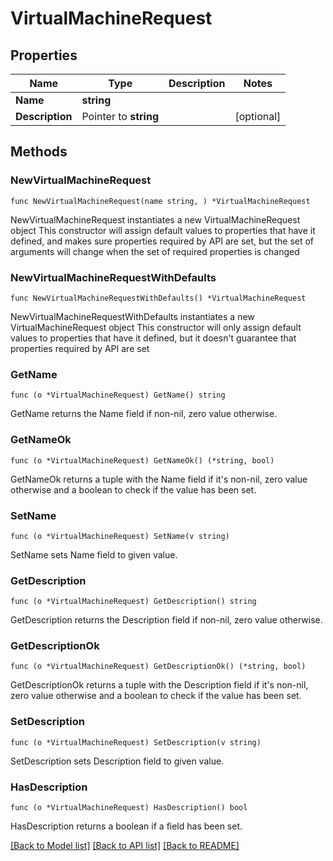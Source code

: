 # VirtualMachineRequest

## Properties

Name | Type | Description | Notes
------------ | ------------- | ------------- | -------------
**Name** | **string** |  | 
**Description** | Pointer to **string** |  | [optional] 

## Methods

### NewVirtualMachineRequest

`func NewVirtualMachineRequest(name string, ) *VirtualMachineRequest`

NewVirtualMachineRequest instantiates a new VirtualMachineRequest object
This constructor will assign default values to properties that have it defined,
and makes sure properties required by API are set, but the set of arguments
will change when the set of required properties is changed

### NewVirtualMachineRequestWithDefaults

`func NewVirtualMachineRequestWithDefaults() *VirtualMachineRequest`

NewVirtualMachineRequestWithDefaults instantiates a new VirtualMachineRequest object
This constructor will only assign default values to properties that have it defined,
but it doesn't guarantee that properties required by API are set

### GetName

`func (o *VirtualMachineRequest) GetName() string`

GetName returns the Name field if non-nil, zero value otherwise.

### GetNameOk

`func (o *VirtualMachineRequest) GetNameOk() (*string, bool)`

GetNameOk returns a tuple with the Name field if it's non-nil, zero value otherwise
and a boolean to check if the value has been set.

### SetName

`func (o *VirtualMachineRequest) SetName(v string)`

SetName sets Name field to given value.


### GetDescription

`func (o *VirtualMachineRequest) GetDescription() string`

GetDescription returns the Description field if non-nil, zero value otherwise.

### GetDescriptionOk

`func (o *VirtualMachineRequest) GetDescriptionOk() (*string, bool)`

GetDescriptionOk returns a tuple with the Description field if it's non-nil, zero value otherwise
and a boolean to check if the value has been set.

### SetDescription

`func (o *VirtualMachineRequest) SetDescription(v string)`

SetDescription sets Description field to given value.

### HasDescription

`func (o *VirtualMachineRequest) HasDescription() bool`

HasDescription returns a boolean if a field has been set.


[[Back to Model list]](../README.md#documentation-for-models) [[Back to API list]](../README.md#documentation-for-api-endpoints) [[Back to README]](../README.md)


